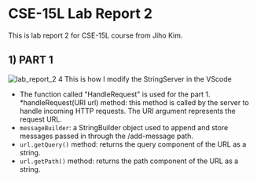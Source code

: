 # CSE-15L Lab Report 2
This is lab report 2 for CSE-15L course from Jiho Kim.
## 1) PART 1
![lab_report_2 4](https://user-images.githubusercontent.com/129816454/233743743-c036a90f-0e5a-4103-b29d-6ec3fefd925b.png)
This is how I modify the StringServer in the VScode
* The function called "HandleRequest" is used for the part 1.
*handleRequest(URI url) method: this method is called by the server to handle incoming HTTP requests. The URI argument represents the request URL. 
* `messageBuilder`: a StringBuilder object used to append and store messages passed in through the /add-message path.
* `url.getQuery()` method: returns the query component of the URL as a string.
* `url.getPath()` method: returns the path component of the URL as a string.



